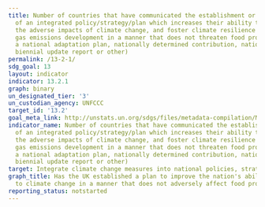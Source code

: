 ```yaml
---
title: Number of countries that have communicated the establishment or operationalization
  of an integrated policy/strategy/plan which increases their ability to adapt to
  the adverse impacts of climate change, and foster climate resilience and low greenhouse
  gas emissions development in a manner that does not threaten food production (including
  a national adaptation plan, nationally determined contribution, national communication,
  biennial update report or other)
permalink: /13-2-1/
sdg_goal: 13
layout: indicator
indicator: 13.2.1
graph: binary
un_designated_tier: '3'
un_custodian_agency: UNFCCC
target_id: '13.2'
goal_meta_link: http://unstats.un.org/sdgs/files/metadata-compilation/Metadata-Goal-13.pdf
indicator_name: Number of countries that have communicated the establishment or operationalization
  of an integrated policy/strategy/plan which increases their ability to adapt to
  the adverse impacts of climate change, and foster climate resilience and low greenhouse
  gas emissions development in a manner that does not threaten food production (including
  a national adaptation plan, nationally determined contribution, national communication,
  biennial update report or other)
target: Integrate climate change measures into national policies, strategies and planning.
graph_title: Has the UK established a plan to improve the nation's ability to adapt
  to climate change in a manner that does not adversely affect food production?
reporting_status: notstarted
---
```

